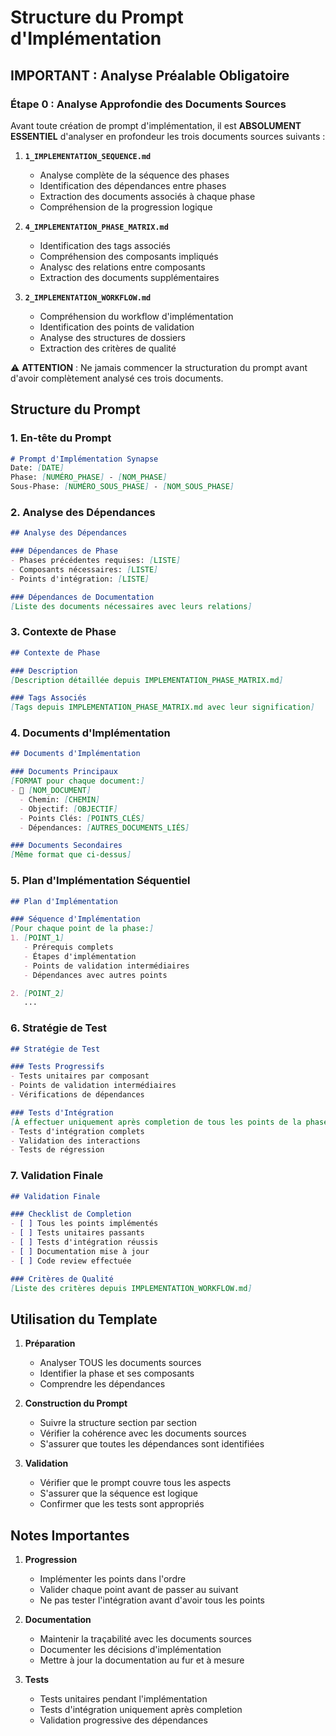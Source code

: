 # Structure du Prompt d'Implémentation

## IMPORTANT : Analyse Préalable Obligatoire

### Étape 0 : Analyse Approfondie des Documents Sources
Avant toute création de prompt d'implémentation, il est **ABSOLUMENT ESSENTIEL** d'analyser en profondeur les trois documents sources suivants :

1. **`1_IMPLEMENTATION_SEQUENCE.md`**
   - Analyse complète de la séquence des phases
   - Identification des dépendances entre phases
   - Extraction des documents associés à chaque phase
   - Compréhension de la progression logique

2. **`4_IMPLEMENTATION_PHASE_MATRIX.md`**
   - Identification des tags associés
   - Compréhension des composants impliqués
   - Analysc des relations entre composants
   - Extraction des documents supplémentaires

3. **`2_IMPLEMENTATION_WORKFLOW.md`**
   - Compréhension du workflow d'implémentation
   - Identification des points de validation
   - Analyse des structures de dossiers
   - Extraction des critères de qualité

⚠️ **ATTENTION** : Ne jamais commencer la structuration du prompt avant d'avoir complètement analysé ces trois documents.

## Structure du Prompt

### 1. En-tête du Prompt
```markdown
# Prompt d'Implémentation Synapse
Date: [DATE]
Phase: [NUMÉRO_PHASE] - [NOM_PHASE]
Sous-Phase: [NUMÉRO_SOUS_PHASE] - [NOM_SOUS_PHASE]
```

### 2. Analyse des Dépendances
```markdown
## Analyse des Dépendances

### Dépendances de Phase
- Phases précédentes requises: [LISTE]
- Composants nécessaires: [LISTE]
- Points d'intégration: [LISTE]

### Dépendances de Documentation
[Liste des documents nécessaires avec leurs relations]
```

### 3. Contexte de Phase
```markdown
## Contexte de Phase

### Description
[Description détaillée depuis IMPLEMENTATION_PHASE_MATRIX.md]

### Tags Associés
[Tags depuis IMPLEMENTATION_PHASE_MATRIX.md avec leur signification]
```

### 4. Documents d'Implémentation
```markdown
## Documents d'Implémentation

### Documents Principaux
[FORMAT pour chaque document:]
- 📄 [NOM_DOCUMENT]
  - Chemin: [CHEMIN]
  - Objectif: [OBJECTIF]
  - Points Clés: [POINTS_CLÉS]
  - Dépendances: [AUTRES_DOCUMENTS_LIÉS]

### Documents Secondaires
[Même format que ci-dessus]
```

### 5. Plan d'Implémentation Séquentiel
```markdown
## Plan d'Implémentation

### Séquence d'Implémentation
[Pour chaque point de la phase:]
1. [POINT_1]
   - Prérequis complets
   - Étapes d'implémentation
   - Points de validation intermédiaires
   - Dépendances avec autres points

2. [POINT_2]
   ...
```

### 6. Stratégie de Test
```markdown
## Stratégie de Test

### Tests Progressifs
- Tests unitaires par composant
- Points de validation intermédiaires
- Vérifications de dépendances

### Tests d'Intégration
[À effectuer uniquement après completion de tous les points de la phase]
- Tests d'intégration complets
- Validation des interactions
- Tests de régression
```

### 7. Validation Finale
```markdown
## Validation Finale

### Checklist de Completion
- [ ] Tous les points implémentés
- [ ] Tests unitaires passants
- [ ] Tests d'intégration réussis
- [ ] Documentation mise à jour
- [ ] Code review effectuée

### Critères de Qualité
[Liste des critères depuis IMPLEMENTATION_WORKFLOW.md]
```

## Utilisation du Template

1. **Préparation**
   - Analyser TOUS les documents sources
   - Identifier la phase et ses composants
   - Comprendre les dépendances

2. **Construction du Prompt**
   - Suivre la structure section par section
   - Vérifier la cohérence avec les documents sources
   - S'assurer que toutes les dépendances sont identifiées

3. **Validation**
   - Vérifier que le prompt couvre tous les aspects
   - S'assurer que la séquence est logique
   - Confirmer que les tests sont appropriés

## Notes Importantes

1. **Progression**
   - Implémenter les points dans l'ordre
   - Valider chaque point avant de passer au suivant
   - Ne pas tester l'intégration avant d'avoir tous les points

2. **Documentation**
   - Maintenir la traçabilité avec les documents sources
   - Documenter les décisions d'implémentation
   - Mettre à jour la documentation au fur et à mesure

3. **Tests**
   - Tests unitaires pendant l'implémentation
   - Tests d'intégration uniquement après completion
   - Validation progressive des dépendances
